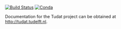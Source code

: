 [![Build Status](https://img.shields.io/circleci/project/github/ggarrett13/tudat/master.svg?style=for-the-badge&logo=circleci)](https://circleci.com/gh/ggarrett13/tudat)
[![Conda](https://img.shields.io/conda/pn/ggarrett13/tudat?color=orange&logo=anaconda&style=for-the-badge)](https://anaconda.org/ggarrett13/tudat)

Documentation for the Tudat project can be obtained at http://tudat.tudelft.nl.
